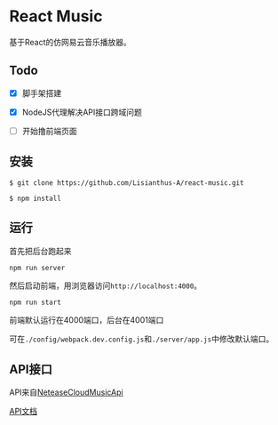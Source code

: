 # React Music
基于React的仿网易云音乐播放器。

## Todo
- [x] 脚手架搭建
- [x] NodeJS代理解决API接口跨域问题
- [ ] 开始撸前端页面


## 安装
```
$ git clone https://github.com/Lisianthus-A/react-music.git

$ npm install
```

## 运行
首先把后台跑起来
```
npm run server
```
然后启动前端，用浏览器访问`http://localhost:4000`。
```
npm run start
```
前端默认运行在4000端口，后台在4001端口

可在`./config/webpack.dev.config.js`和`./server/app.js`中修改默认端口。

## API接口
API来自[NeteaseCloudMusicApi](https://github.com/Binaryify/NeteaseCloudMusicApi)

[API文档](https://binaryify.github.io/NeteaseCloudMusicApi)